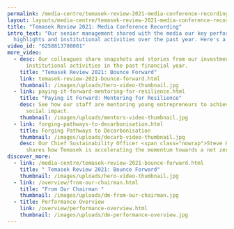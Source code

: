 ```yaml
---
permalink: /media-centre/temasek-review-2021-media-conference-recording.html
layout: layouts/media-centre/temasek-review-2021-media-conference-recording.njk
title: "Temasek Review 2021: Media Conference Recording"
intro_text: "Our senior management shared with the media our key performance
  highlights and institutional activities over the past year. Here's a recap:"
video_id: "6258813708001"
more_video:
  - desc: Our colleagues share snapshots and stories from our investment and
      institutional activities in the past financial year.
    title: "Temasek Review 2021: Bounce Forward"
    link: temasek-review-2021-bounce-forward.html
    thumbnail: /images/uploads/hero-video-thumbnail.jpg
  - link: paying-it-forward-mentoring-for-resilience.html
    title: "Paying it Forward: Mentoring for Resilience"
    desc: See how our staff are mentoring young entrepreneurs to achieve greater
      social impact.
    thumbnail: /images/uploads/mentors-video-thumbnail.jpg
  - link: forging-pathways-to-decarbonisation.html
    title: Forging Pathways to Decarbonisation
    thumbnail: /images/uploads/decarb-video-thumbnail.jpg
    desc: Our Chief Sustainability Officer <span class="nowrap">Steve Howard</span>
      shares how Temasek is accelerating the momentum towards a net zero world.
discover_more:
  - link: /media-centre/temasek-review-2021-bounce-forward.html
    title: " Temasek Review 2021: Bounce Forward"
    thumbnail: /images/uploads/hero-video-thumbnail.jpg
  - link: /overview/from-our-chairman.html
    title: "From Our Chairman "
    thumbnail: /images/uploads/dm-from-our-chairman.jpg
  - title: Performance Overview
    link: /overview/performance-overview.html
    thumbnail: /images/uploads/dm-performance-overview.jpg
---
```

